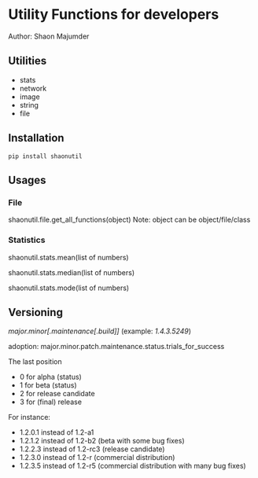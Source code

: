 # Utility Functions for developers
Author: Shaon Majumder

## Utilities
- stats
- network
- image
- string
- file

## Installation
	pip install shaonutil

## Usages

### File

shaonutil.file.get_all_functions(object)
Note: object can be object/file/class

### Statistics

shaonutil.stats.mean(list of numbers)

shaonutil.stats.median(list of numbers)

shaonutil.stats.mode(list of numbers)

## Versioning

 *major.minor[.maintenance[.build]]* (example: *1.4.3.5249*) 

adoption: major.minor.patch.maintenance.status.trials_for_success

The last position 

- 0 for alpha (status)
- 1 for beta (status)
- 2 for release candidate
- 3 for (final) release

For instance: 

- 1.2.0.1 instead of 1.2-a1
- 1.2.1.2 instead of 1.2-b2 (beta with some bug fixes)
- 1.2.2.3 instead of 1.2-rc3 (release candidate)
- 1.2.3.0 instead of 1.2-r (commercial distribution)
- 1.2.3.5 instead of 1.2-r5 (commercial distribution with many bug fixes)